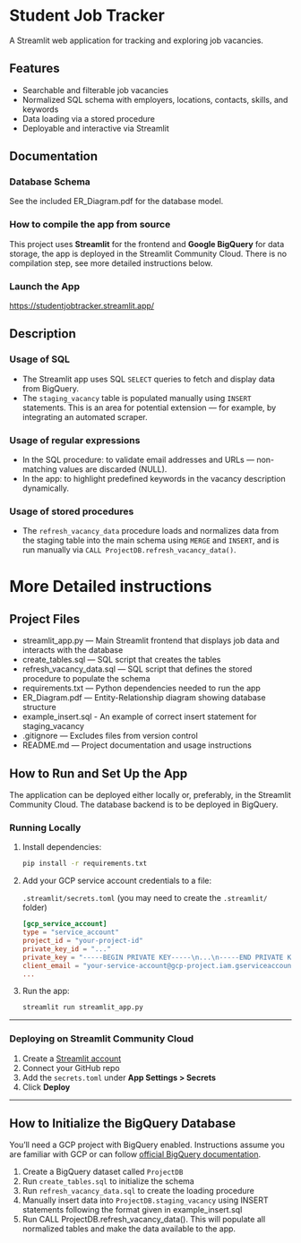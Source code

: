 # Student Job Tracker

A Streamlit web application for tracking and exploring job vacancies.

## Features

- Searchable and filterable job vacancies
- Normalized SQL schema with employers, locations, contacts, skills, and keywords
- Data loading via a stored procedure
- Deployable and interactive via Streamlit

## Documentation

### Database Schema

See the included ER_Diagram.pdf for the database model.

### How to compile the app from source

This project uses **Streamlit** for the frontend and **Google BigQuery** for data storage, the app is deployed in the Streamlit Community Cloud. There is no compilation step, see more detailed instructions below.

### Launch the App

https://studentjobtracker.streamlit.app/

## Description

### Usage of SQL

- The Streamlit app uses SQL `SELECT` queries to fetch and display data from BigQuery.
- The `staging_vacancy` table is populated manually using `INSERT` statements. This is an area for potential extension — for example, by integrating an automated scraper.


### Usage of regular expressions

- In the SQL procedure: to validate email addresses and URLs — non-matching values are discarded (NULL).
- In the app: to highlight predefined keywords in the vacancy description dynamically.

### Usage of stored procedures

- The `refresh_vacancy_data` procedure loads and normalizes data from the staging table into the main schema using `MERGE` and `INSERT`, and is run manually via `CALL ProjectDB.refresh_vacancy_data()`.

# More Detailed instructions

## Project Files

- streamlit_app.py — Main Streamlit frontend that displays job data and interacts with the database
- create_tables.sql — SQL script that creates the tables
- refresh_vacancy_data.sql — SQL script that defines the stored procedure to populate the schema
- requirements.txt — Python dependencies needed to run the app
- ER_Diagram.pdf — Entity-Relationship diagram showing database structure
- example_insert.sql - An example of correct insert statement for staging_vacancy
- .gitignore — Excludes files from version control
- README.md — Project documentation and usage instructions

## How to Run and Set Up the App

The application can be deployed either locally or, preferably, in the Streamlit Community Cloud. The database backend is to be deployed in BigQuery.

### Running Locally

1. Install dependencies:

   ```bash
   pip install -r requirements.txt
   ```

2. Add your GCP service account credentials to a file:

   `.streamlit/secrets.toml` (you may need to create the `.streamlit/` folder)

   ```toml
   [gcp_service_account]
   type = "service_account"
   project_id = "your-project-id"
   private_key_id = "..."
   private_key = "-----BEGIN PRIVATE KEY-----\n...\n-----END PRIVATE KEY-----\n"
   client_email = "your-service-account@gcp-project.iam.gserviceaccount.com"
   ...
   ```

3. Run the app:

   ```bash
   streamlit run streamlit_app.py
   ```

---

### Deploying on Streamlit Community Cloud

1. Create a [Streamlit account](https://streamlit.io/cloud)
2. Connect your GitHub repo
3. Add the `secrets.toml` under **App Settings > Secrets**
4. Click **Deploy**

---

## How to Initialize the BigQuery Database

You’ll need a GCP project with BigQuery enabled. Instructions assume you are familiar with GCP or can follow [official BigQuery documentation](https://cloud.google.com/bigquery/docs).

1. Create a BigQuery dataset called `ProjectDB`
2. Run `create_tables.sql` to initialize the schema
3. Run `refresh_vacancy_data.sql` to create the loading procedure
4. Manually insert data into `ProjectDB.staging_vacancy` using INSERT statements following the format given in example_insert.sql
5. Run CALL ProjectDB.refresh_vacancy_data(). This will populate all normalized tables and make the data available to the app.
